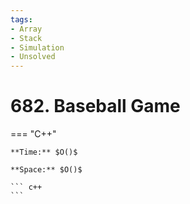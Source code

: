 ```yaml
---
tags:
- Array
- Stack
- Simulation
- Unsolved
---
```



# 682. Baseball Game

=== "C++"

    **Time:** $O()$

    **Space:** $O()$

    ``` c++
    ```